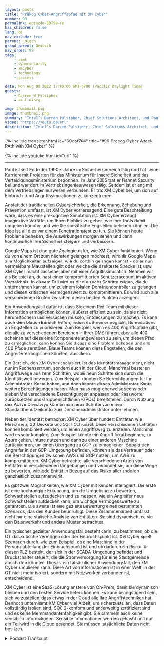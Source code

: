 ```yaml
---
layout: posts
title: "Präkog Cyber-Angriffspfad mit XM Cyber"
number: 99
permalink: episode-EDT99-de
has_children: false
lang: de
nav_exclude: true
parent: Folgen
grand_parent: Deutsch
nav_order: 99
tags:
    - aiml
    - cybersecurity
    - xmcyber
    - technology
    - process

date: Mon Aug 08 2022 17:00:00 GMT-0700 (Pacific Daylight Time)
guests:
    - Darren W Pulsipher
    - Paul Giorgi

img: thumbnail.png
image: thumbnail.png
summary: "Intel’s Darren Pulsipher, Chief Solutions Architect, und Paul Giorgi, Direktor des Vertriebsingenieurwesens bei XM Cyber, diskutieren, wie die Technologie von XM Cyber Organisationen dabei helfen kann, Angriffspfade aufzudecken und das Risiko zu reduzieren."
video: "https://youtu.be/url"
description: "Intel’s Darren Pulsipher, Chief Solutions Architect, und Paul Giorgi, Direktor des Vertriebsingenieurwesens bei XM Cyber, diskutieren, wie die Technologie von XM Cyber Organisationen dabei helfen kann, Angriffspfade aufzudecken und das Risiko zu reduzieren."
---
```


<div>
{% include transistor.html id="60eaf764" title="#99 Precog Cyber Attack PAth with XM Cyber" %}

{% include youtube.html id="url" %}
</div>

---

Paul ist seit Ende der 1990er Jahre im Sicherheitsbereich tätig und hat seine Karriere mit Projekten für das Ministerium für Innere Sicherheit und das Verteidigungsministerium begonnen. Im Jahr 2005 trat er Fishnet Security bei und war dort im Vertriebsingenieurwesen tätig. Seitdem ist er eng mit dem Vertriebsingenieurwesen verbunden. Er trat XM Cyber bei, um sich auf Einbruch- und Angriffssimulationen zu konzentrieren.

Anstatt der traditionellen Cybersicherheit, die Erkennung, Behebung und Prävention umfasst, ist XM Cyber vorhersagend. Eine gute Beschreibung wäre, dass es eine prekognitive Simulation ist. XM Cyber erzeugt imaginative Vorfälle, um Ihnen Einblick zu geben, wie Ihre Tools damit umgehen könnten und wie Sie spezifische Engstellen beheben könnten. Die Idee ist, all dies vor einem Penetrationstest zu tun. Sie können heute Probleme beheben, die Auswirkungen morgen sehen und dann kontinuierlich Ihre Sicherheit steigern und verbessern.

Google Maps ist eine gute Analogie dafür, wie XM Cyber funktioniert. Wenn du von einem Ort zum nächsten gelangen möchtest, wird dir Google Maps alle Möglichkeiten aufzeigen, wie du dorthin gelangen kannst - ob es nun vermeidbare Mautstellen gibt oder welche die direkteste Strecke ist, usw. XM Cyber macht dasselbe, aber mit einer Angriffssimulation. Nehmen wir als Beispiel an, du hast einen kompromittierten Benutzeraccount im aktiven Verzeichnis. In diesem Fall wird es dir die sechs Schritte zeigen, die du unternehmen kannst, um zu einem lokalen Domänencontroller zu gelangen und diesen kritischen Vermögenswert zu kompromittieren. Es wird auch alle verschiedenen Routen zwischen diesen beiden Punkten anzeigen.

Ein Anwendungsfall dafür ist, dass Sie einem Red Team mit dieser Information ermöglichen können, äußerst effizient zu sein, da sie nicht herumstochern und versuchen müssen, Entdeckungen zu machen. Es kann auch dem blauen Bereich helfen, indem es ihnen ermöglicht, Remediations an Engstellen zu priorisieren. Zum Beispiel, wenn es 400 Angriffspfade gibt, die alle zu verschiedenen Bereichen in Ihrer DMZ führen, aber alle 400 scheinen auf diese eine Komponente angewiesen zu sein, um diesen Pfad zu ermöglichen, dann können Sie dieses eine Problem beheben und alle 400 Pfade zerstören. Blaue Teams können diese Engstellen, die den Angreifer ermöglichen könnten, absichern.

Ein Bereich, den XM Cyber analysiert, ist das Identitätsmanagement, nicht nur im Rechenzentrum, sondern auch in der Cloud. Manchmal bestehen Angriffswege aus zehn Schritten, wobei neun Schritte sich durch die Identitätswelt bewegen. Zum Beispiel könnten Sie Berechtigungen für Ihr Administrator-Konto haben, und dann könnte dieses Administrator-Konto weitere Berechtigungen haben. Man muss möglicherweise sechs oder sieben Mal verschiedene Berechtigungen anpassen oder Passwörter zurücksetzen und Gruppenrichtlinien (GPOs) bereitstellen. Durch Nutzung des Active Directorys könnte man neun Schritte von einem Standardbenutzerkonto zum Domänenadministrator unternehmen.

Neben der Identität betrachtet XM Cyber über hundert Entitäten wie Maschinen, S3-Buckets und SSH-Schlüssel. Diese verschiedenen Entitäten können kombiniert werden, um einen Angriffsweg zu erstellen. Manchmal wird es sehr komplex. Zum Beispiel könnte ein Angriff lokal beginnen, zu Azure gehen, Intune nutzen und dann zu einer anderen Maschine zurückkehren, um einen Übergang zu GCP zu ermöglichen. Sobald sich Angreifer in der GCP-Umgebung befinden, können sie das Vertrauen oder die Berechtigungen zwischen AWS und GCP nutzen, um AWS zu kompromittieren. XM Cyber betrachtet alle verschiedenen Arten von Entitäten in verschiedenen Umgebungen und verbindet sie, um diese Wege zu bewerten, wie jede Entität in Bezug auf das Risiko aller anderen ganzheitlich zusammenwirkt.

Es gibt zwei Möglichkeiten, wie XM Cyber mit Kunden interagiert. Die erste ist eine hochrangige Erkundung, um die Umgebung zu bewerten, Schwachstellen aufzudecken und zu messen, wie ein Angreifer neue Schwachstellen aufdecken kann, um wichtige Vermögenswerte zu gefährden. Die zweite ist eine gezielte Bewertung eines bestimmten Szenarios, das den Kunden beunruhigt. Diese Zusammenarbeit umfasst nicht nur eine statische Analyse von Entitäten. Sie sind dynamisch, da sie den Datenverkehr und andere Muster betrachten.

Ein typischer gezielter Anwendungsfall besteht darin, zu bestimmen, ob die OT das kritische Vermögen oder der Einbruchspunkt ist. XM Cyber spielt Szenarien durch, wie zum Beispiel, ob eine Maschine in der Personalabteilung der Einbruchspunkt ist und ob dadurch ein Risiko für diesen PLZ besteht, der sich in der SCADA-Umgebung befindet und Druckschalter steuert, die die Stromversorgung für eine Stadtgemeinde abschalten könnten. Dies ist ein tatsächlicher Anwendungsfall, den XM Cyber simulieren kann. Diese Art von Informationen ist in einer Welt, in der OT nicht mehr isoliert, sondern mit Netzwerken verbunden ist, entscheidend.

XM Cyber ist eine SaaS-Lösung anstelle von On-Prem, damit sie dynamisch bleiben und den besten Service liefern können. Es kann beängstigend sein, sich vorzustellen, dass etwas in der Cloud alle Ihre Angriffstechniken hat. Dennoch unternimmt XM Cyber viel Arbeit, um sicherzustellen, dass Daten vollständig isoliert sind, SOC 2-konform und anderweitig zertifiziert sind und es keine Mehrmandantenfähigkeit gibt. Sie sammeln auch keine sensiblen Informationen. Sensible Informationen werden gehasht und nur ein Teil wird in die Cloud gesendet. Sie müssen tatsächliche Daten nicht besitzen.



<details>
<summary> Podcast Transcript </summary>

<p></p>

</details>
